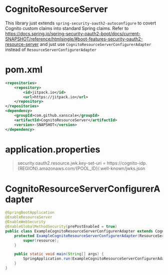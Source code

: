 # CognitoResourceServer

This library just extends `spring-security-oauth2-autoconfigure` to covert Cognito custom claims into standard Spring claims. Refer to https://docs.spring.io/spring-security-oauth2-boot/docs/current-SNAPSHOT/reference/htmlsingle/#boot-features-security-oauth2-resource-server and just use `CognitoResourceServerConfigurerAdapter` instead of `ResourceServerConfigurerAdapter`

# pom.xml

```xml
<repositories>
	<repository>
	    <id>jitpack.io</id>
	    <url>https://jitpack.io</url>
	</repository>
</repositories>
<dependency>
    <groupId>com.github.xanscale</groupId>
    <artifactId>CognitoResourceServer</artifactId>
    <version>-SNAPSHOT</version>
</dependency>
```
# application.properties

> security.oauth2.resource.jwk.key-set-uri = https://cognito-idp.{REGION}.amazonaws.com/{POOL_ID}/.well-known/jwks.json

# CognitoResourceServerConfigurerAdapter

```java
@SpringBootApplication
@EnableResourceServer
@EnableWebSecurity
@EnableGlobalMethodSecurity(prePostEnabled = true)
public class ExampleCognitoResourceServerConfigurerAdapter extends CognitoResourceServerConfigurerAdapter {
	protected ExampleCognitoResourceServerConfigurerAdapter(ResourceServerProperties resource) {
		super(resource);
	}

	public static void main(String[] args) {
		SpringApplication.run(ExampleCognitoResourceServerConfigurerAdapter.class, args);
	}
}
```
